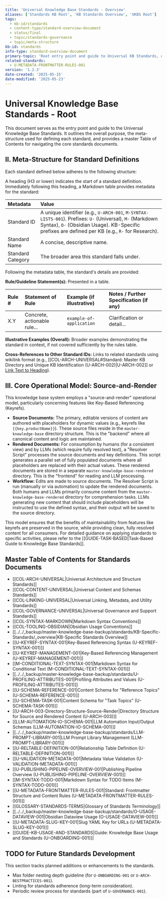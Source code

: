```yaml
---
title: 'Universal Knowledge Base Standards - Overview'
aliases: ['Standards KB Root', 'KB Standards Overview', 'UKBS Root']
tags:
  - kb-id/standards
  - content-type/standard-overview-document
  - status/final
  - topic/standards-governance
  - topic/meta-structure
kb-id: standards
info-type: standard-overview-document
primary-topic: 'Root entry point and guide to Universal KB Standards, outlining purpose, meta-structure for standard definitions, and master Table of Contents.'
related-standards:
  - U-METADATA-FRONTMATTER-RULES-001
version: '1.2.3'
date-created: '2025-05-15'
date-modified: '2025-05-23'
---
```


# Universal Knowledge Base Standards - Root

This document serves as the entry point and guide to the Universal Knowledge Base Standards. It outlines the overall purpose, the meta-structure used for defining each standard, and provides a master Table of Contents for navigating the core standards documents.

## II. Meta-Structure for Standard Definitions

Each standard defined below adheres to the following structure:

A heading (H3 or lower) indicates the start of a standard definition. Immediately following this heading, a Markdown table provides metadata for the standard:

| Metadata        | Value                                                                                                                                                                                             |
| :-------------- | :------------------------------------------------------------------------------------------------------------------------------------------------------------------------------------------------ |
| Standard ID     | A unique identifier (e.g., `U-ARCH-001`, `M-SYNTAX-LISTS-001`). Prefixes: `U-` (Universal), `M-` (Markdown Syntax), `O-` (Obsidian Usage). KB-Specific prefixes are defined per KB (e.g., `R-` for Research). |
| Standard Name   | A concise, descriptive name.                                                                                                                                                                      |
| Standard Category | The broader area this standard falls under.                                                                                                                                                       |

Following the metadata table, the standard's details are provided:

**Rule/Guideline Statement(s):** Presented in a table.

| Rule # | Statement of Rule                                                        | Example (if illustrative)                    | Notes / Further Specification (if any)          |
| :----- | :----------------------------------------------------------------------- | :------------------------------------------- | :---------------------------------------------- |
| X.Y    | Concrete, actionable rule...                                             | `example-of-application`                     | Clarification or detail...                      |

**Illustrative Examples (Overall):** Broader examples demonstrating the standard in context, if not covered sufficiently by the rules table.

**Cross-References to Other Standard IDs:** Links to related standards using wikilink format (e.g., [[COL-ARCH-UNIVERSAL#Standard: Master KB Directory and Unique KB Identification (U-ARCH-002)|U-ARCH-002]] or [Link Text to Heading](#heading-id)).

## III. Core Operational Model: Source-and-Render

This knowledge base system employs a "source-and-render" operational model, particularly concerning features like Key-Based Referencing (Keyrefs).

-   **Source Documents:** The primary, editable versions of content are authored with placeholders for dynamic values (e.g., keyrefs like `{{key.productName}}`). These source files reside in the `master-knowledge-base` directory structure. This is the "backend" where all canonical content and logic are maintained.
-   **Rendered Documents:** For consumption by humans (for a consistent view) and by LLMs (which require fully resolved text), a "Resolver Script" processes the source documents and key definitions. This script generates a parallel set of fully populated documents where all placeholders are replaced with their actual values. These rendered documents are stored in a separate `master-knowledge-base-rendered` directory. This is the "frontend" for reading and LLM processing.
-   **Workflow:** Edits are made to source documents. The Resolver Script is run (manually or via automation) to update the rendered documents. Both humans and LLMs primarily consume content from the `master-knowledge-base-rendered` directory for comprehension tasks. LLMs generating new content that should include placeholders will be instructed to use the defined syntax, and their output will be saved to the source directory.

This model ensures that the benefits of maintainability from features like keyrefs are preserved in the source, while providing clean, fully resolved content for all consumers. For detailed guidance on applying standards to specific activities, please refer to the [[GUIDE-TASK-BASED|Task-Based Guide to Knowledge Base Standards]].

## Master Table of Contents for Standards Documents

- [[COL-ARCH-UNIVERSAL|Universal Architecture and Structure Standards]]
- [[COL-CONTENT-UNIVERSAL|Universal Content and Schemas Standards]]
- [[COL-LINKING-UNIVERSAL|Universal Linking, Metadata, and Utility Standards]]
- [[COL-GOVERNANCE-UNIVERSAL|Universal Governance and Support Standards]]
- [[COL-SYNTAX-MARKDOWN|Markdown Syntax Conventions]]
- [[COL-TOOLING-OBSIDIAN|Obsidian Usage Conventions]]
- [[../../_backup/master-knowledge-base-backup/standards/KB-Specific-Standards/_overview|KB-Specific Standards Overview]]
- [[U-KEYREF-SYNTAX-001|Key-Based Referencing Syntax (U-KEYREF-SYNTAX-001)]]
- [[U-KEYREF-MANAGEMENT-001|Key-Based Referencing Management (U-KEYREF-MANAGEMENT-001)]]
- [[M-CONDITIONAL-TEXT-SYNTAX-001|Markdown Syntax for Conditional Text (M-CONDITIONAL-TEXT-SYNTAX-001)]]
- [[../../_backup/master-knowledge-base-backup/standards/U-PROFILING-ATTRIBUTES-001|Profiling Attributes and Values (U-PROFILING-ATTRIBUTES-001)]]
- [[U-SCHEMA-REFERENCE-001|Content Schema for "Reference Topics" (U-SCHEMA-REFERENCE-001)]]
- [[U-SCHEMA-TASK-001|Content Schema for "Task Topics" (U-SCHEMA-TASK-001)]]
- [[U-ARCH-003-Directory-Structure-Source-Render|Directory Structure for Source and Rendered Content (U-ARCH-003)]]
- [[LLM-AUTOMATION-IO-SCHEMA-001|LLM Automation Input/Output Schemas (LLM-AUTOMATION-IO-SCHEMA-001)]]
- [[../../_backup/master-knowledge-base-backup/standards/LLM-PROMPT-LIBRARY-001|LLM Prompt Library Management (LLM-PROMPT-LIBRARY-001)]]
- [[U-RELTABLE-DEFINITION-001|Relationship Table Definition (U-RELTABLE-DEFINITION-001)]]
- [[U-VALIDATION-METADATA-001|Metadata Value Validation (U-VALIDATION-METADATA-001)]]
- [[U-PUBLISHING-PIPELINE-OVERVIEW-001|Publishing Pipeline Overview (U-PUBLISHING-PIPELINE-OVERVIEW-001)]]
- [[M-SYNTAX-TODO-001|Markdown Syntax for TODO Items (M-SYNTAX-TODO-001)]]
- [[U-METADATA-FRONTMATTER-RULES-001|Standard: Frontmatter Structure and Content Rules (U-METADATA-FRONTMATTER-RULES-001)]]
- [[GLOSSARY-STANDARDS-TERMS|Glossary of Standards Terminology]]
- [[../../_backup/master-knowledge-base-backup/standards/O-USAGE-DATAVIEW-001|Obsidian Dataview Usage (O-USAGE-DATAVIEW-001)]]
- [[U-METADATA-SLUG-KEY-001|Slug YAML Key for URLs (U-METADATA-SLUG-KEY-001)]]
- [[GUIDE-KB-USAGE-AND-STANDARDS|Guide: Knowledge Base Usage and Standards (U-ONBOARDING-001)]]

## TODO for Future Standards Development

This section tracks planned additions or enhancements to the standards.

- Max folder nesting depth guideline (for `U-ONBOARDING-001` or `U-ARCH-BESTPRACTICES-001`).
- Linting for standards adherence (long-term consideration).
- Periodic review process for standards (part of `U-GOVERNANCE-001`).